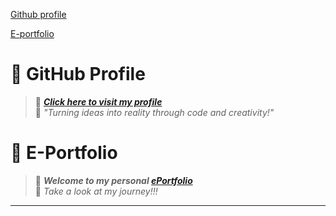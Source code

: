 [Github profile](https://github.com/JiaLing221/JiaLing221.github.io)

[E-portfolio](https://github.com/JiaLing221/JiaLing221.)

# 🦕 GitHub Profile
> 🌟 _**[Click here to visit my profile](https://github.com/JiaLing221/JiaLing221.github.io)**_ <br>
> 🌟 *"Turning ideas into reality through code and creativity!"* 

# 👾 E-Portfolio
> 🚀 _**Welcome to my personal [ePortfolio]([https://angela127.github.io/](https://github.com/JiaLing221/JiaLing221.))**_ <br>
> 🚀 _Take a look at my journey!!!_

---
